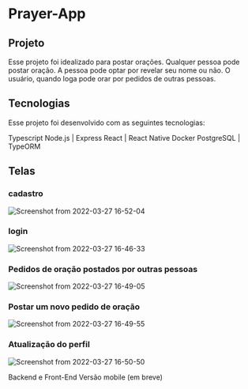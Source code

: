 # Prayer-App

<h2>Projeto</h2>
Esse projeto foi idealizado para postar orações.
Qualquer pessoa pode postar oração.
A pessoa pode optar por revelar seu nome ou não.
O usuário, quando loga pode orar por pedidos de outras pessoas.

<h2>Tecnologias</h2>
Esse projeto foi desenvolvido com as seguintes tecnologias:

Typescript
Node.js | Express
React | React Native
Docker
PostgreSQL | TypeORM

<h2>Telas</h2>

<h3>cadastro</h3>
<img src="https://user-images.githubusercontent.com/23083888/160298288-21756ccf-7e78-4c31-9059-a768e0352bad.png" alt="Screenshot from 2022-03-27 16-52-04" style="max-width: 100%;">

<h3>login</h3>
<img src="https://user-images.githubusercontent.com/23083888/160298119-74fb43bd-745c-44a8-8c4e-9f4f120033a6.png" alt="Screenshot from 2022-03-27 16-46-33" style="max-width: 100%;">

<h3>Pedidos de oração postados por outras pessoas</h3>
<img src="https://user-images.githubusercontent.com/23083888/160298173-267b6219-871a-4d20-8636-7adb0ad38cc9.png" alt="Screenshot from 2022-03-27 16-49-05" style="max-width: 100%;">

<h3>Postar um novo pedido de oração</h3>
<img src="https://user-images.githubusercontent.com/23083888/160298218-90afbfed-2c2b-4ef3-9ec5-a2f565e23782.png" alt="Screenshot from 2022-03-27 16-49-55" style="max-width: 100%;">

<h3>Atualização do perfil</h3>
<img src="https://user-images.githubusercontent.com/23083888/160298255-dedf0f65-2f21-4b50-8cfa-f8c3a955ecc8.png" alt="Screenshot from 2022-03-27 16-50-50" style="max-width: 100%;">

Backend e Front-End
Versão mobile (em breve)
